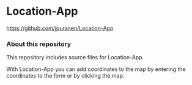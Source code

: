 # Location-App

https://github.com/jpuranen/Location-App

### About this repository

This repository includes source files for Location-App. 

With Location-App you can add coordinates to the map by entering the coordinates to the form or by clicking the map.

